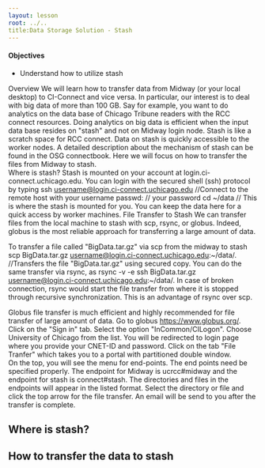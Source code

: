 ```yaml
---
layout: lesson
root: ../..
title:Data Storage Solution - Stash 
---
```

<div class="objectives" markdown="1">

#### Objectives
*   Understand how to utilize stash  
</div>

Overview
We will learn how to transfer data from Midway (or your local desktop) to CI-Connect and vice versa. In particular, our interest is to deal with big data of more than 100 GB. Say for example, you want to do analytics on the data base of Chicago Tribune readers with the RCC connect resources. Doing analytics on big data is efficient when the input data base resides on "stash" and not  on Midway login node. Stash is like a scratch space for RCC connect.  Data on stash is quickly accessible to the worker nodes.  A detailed description about the mechanism of stash can be found in the OSG connectbook. Here we will focus on how to transfer the files from Midway to stash.  
Where is stash?
Stash is mounted on your account at login.ci-connect.uchicago.edu.  You can login with the  secured shell (ssh) protocol by typing
ssh username@login.ci-connect.uchicago.edu //Connect to the remote host with your username
passwd:       // your password
cd ~/data    // This is where the stash is mounted for you. You can keep the data here for a quick access by worker machines.
File Transfer to Stash
We can transfer files from the local machine to stash with scp, rsync, or globus. Indeed, globus is the most reliable approach for transferring a large amount of data. 
 
To transfer a file called "BigData.tar.gz" via scp from the midway to stash
scp BigData.tar.gz username@login.ci-connect.uchicago.edu:~/data/.  //Transfers the file "BigData.tar.gz" using secured copy.
You can do the same transfer via rsync, as
rsync -v -e ssh BigData.tar.gz username@login.ci-connect.uchicago.edu:~/data/.
In case of broken connection, rsync would start the file transfer from where it is stopped through recursive synchronization. This is an advantage of rsync over scp. 
 
Globus file transfer is much efficient and highly recommended for file transfer of large amount of data. Go to globus https://www.globus.org/. Click on the "Sign in" tab.  Select the option "InCommon/CILogon". Choose University of Chicago from the list.  You will be redirected to login page where you provide your CNET-ID and password.  Click on the tab "File Tranfer" which takes you to a portal with partitioned double window.  
On the top, you will see the menu for end-points.  The end points need be specified properly. The endpoint for Midway is ucrcc#midway and the endpoint for stash is connect#stash. The directories and files in the endpoints will appear in the listed format. Select the directory or file and click the top arrow for the file transfer. An email will be send to you after the transfer is complete.



<h2> Where is stash? </h2> 

<h2> How to transfer the data to stash </h2> 


